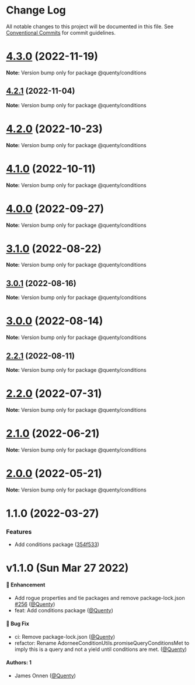 # Change Log

All notable changes to this project will be documented in this file.
See [Conventional Commits](https://conventionalcommits.org) for commit guidelines.

# [4.3.0](https://github.com/Quenty/NevermoreEngine/compare/@quenty/conditions@4.2.1...@quenty/conditions@4.3.0) (2022-11-19)

**Note:** Version bump only for package @quenty/conditions





## [4.2.1](https://github.com/Quenty/NevermoreEngine/compare/@quenty/conditions@4.2.0...@quenty/conditions@4.2.1) (2022-11-04)

**Note:** Version bump only for package @quenty/conditions





# [4.2.0](https://github.com/Quenty/NevermoreEngine/compare/@quenty/conditions@4.1.0...@quenty/conditions@4.2.0) (2022-10-23)

**Note:** Version bump only for package @quenty/conditions





# [4.1.0](https://github.com/Quenty/NevermoreEngine/compare/@quenty/conditions@4.0.0...@quenty/conditions@4.1.0) (2022-10-11)

**Note:** Version bump only for package @quenty/conditions





# [4.0.0](https://github.com/Quenty/NevermoreEngine/compare/@quenty/conditions@3.1.0...@quenty/conditions@4.0.0) (2022-09-27)

**Note:** Version bump only for package @quenty/conditions





# [3.1.0](https://github.com/Quenty/NevermoreEngine/compare/@quenty/conditions@3.0.1...@quenty/conditions@3.1.0) (2022-08-22)

**Note:** Version bump only for package @quenty/conditions





## [3.0.1](https://github.com/Quenty/NevermoreEngine/compare/@quenty/conditions@3.0.0...@quenty/conditions@3.0.1) (2022-08-16)

**Note:** Version bump only for package @quenty/conditions





# [3.0.0](https://github.com/Quenty/NevermoreEngine/compare/@quenty/conditions@2.2.1...@quenty/conditions@3.0.0) (2022-08-14)

**Note:** Version bump only for package @quenty/conditions





## [2.2.1](https://github.com/Quenty/NevermoreEngine/compare/@quenty/conditions@2.2.0...@quenty/conditions@2.2.1) (2022-08-11)

**Note:** Version bump only for package @quenty/conditions





# [2.2.0](https://github.com/Quenty/NevermoreEngine/compare/@quenty/conditions@2.1.0...@quenty/conditions@2.2.0) (2022-07-31)

**Note:** Version bump only for package @quenty/conditions





# [2.1.0](https://github.com/Quenty/NevermoreEngine/compare/@quenty/conditions@2.0.0...@quenty/conditions@2.1.0) (2022-06-21)

**Note:** Version bump only for package @quenty/conditions





# [2.0.0](https://github.com/Quenty/NevermoreEngine/compare/@quenty/conditions@1.1.0...@quenty/conditions@2.0.0) (2022-05-21)

**Note:** Version bump only for package @quenty/conditions





# 1.1.0 (2022-03-27)


### Features

* Add conditions package ([354f533](https://github.com/Quenty/NevermoreEngine/commit/354f5332c1d63b858ff984509ce2ae9820e1a70f))





# v1.1.0 (Sun Mar 27 2022)

#### 🚀 Enhancement

- Add rogue properties and tie packages and remove package-lock.json [#256](https://github.com/Quenty/NevermoreEngine/pull/256) ([@Quenty](https://github.com/Quenty))
- feat: Add conditions package ([@Quenty](https://github.com/Quenty))

#### 🐛 Bug Fix

- ci: Remove package-lock.json ([@Quenty](https://github.com/Quenty))
- refactor: Rename AdorneeConditionUtils.promiseQueryConditionsMet to imply this is a query and not a yield until conditions are met. ([@Quenty](https://github.com/Quenty))

#### Authors: 1

- James Onnen ([@Quenty](https://github.com/Quenty))
